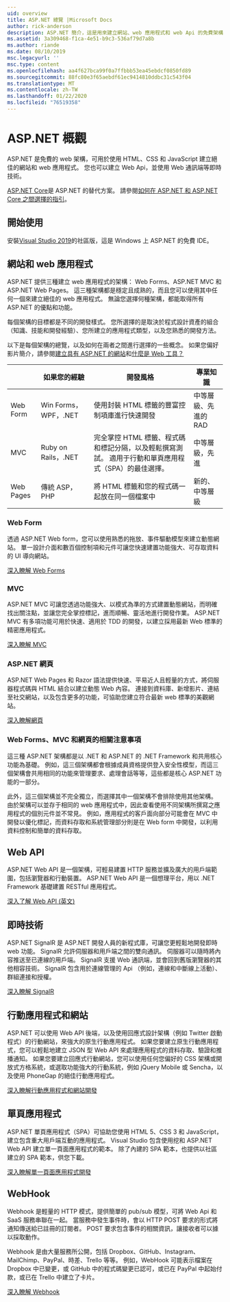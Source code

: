 ```yaml
---
uid: overview
title: ASP.NET 總覽 |Microsoft Docs
author: rick-anderson
description: ASP.NET 簡介，這是用來建立網站、web 應用程式和 web Api 的免費架構。
ms.assetid: 3a309468-f1ca-4e51-b9c3-536af79d7a8b
ms.author: riande
ms.date: 08/10/2019
msc.legacyurl: ''
msc.type: content
ms.openlocfilehash: aa4f627bca99f0a7ffbbb53ea45ebdcf0850fd89
ms.sourcegitcommit: 88fc80e3f65aebdf61ec9414810ddbc31c543f04
ms.translationtype: MT
ms.contentlocale: zh-TW
ms.lasthandoff: 01/22/2020
ms.locfileid: "76519358"
---
```

# <a name="aspnet-overview"></a>ASP.NET 概觀

ASP.NET 是免費的 web 架構，可用於使用 HTML、CSS 和 JavaScript 建立絕佳的網站和 web 應用程式。 您也可以建立 Web Api，並使用 Web 通訊端等即時技術。

[ASP.NET Core](https://docs.microsoft.com/aspnet/core/)是 ASP.NET 的替代方案。  請參閱[如何在 ASP.NET 和 ASP.NET Core 之間選擇的指引](https://docs.microsoft.com/aspnet/core/choose-aspnet-framework)。

## <a name="get-started"></a>開始使用

安裝[Visual Studio 2019](https://visualstudio.microsoft.com/downloads/?utm_medium=microsoft&utm_source=docs.microsoft.com&utm_campaign=button+cta&utm_content=download+vs2019)的社區版，這是 Windows 上 ASP.NET 的免費 IDE。

## <a name="websites-and-web-applications"></a>網站和 web 應用程式

 ASP.NET 提供三種建立 web 應用程式的架構： Web Forms、ASP.NET MVC 和 ASP.NET Web Pages。 這三種架構都是穩定且成熟的，而且您可以使用其中任何一個來建立絕佳的 web 應用程式。 無論您選擇何種架構，都能取得所有 ASP.NET 的優點和功能。

每個架構的目標都是不同的開發樣式。 您所選擇的是取決於程式設計資產的組合（知識、技能和開發經驗）、您所建立的應用程式類型，以及您熟悉的開發方法。

以下是每個架構的總覽，以及如何在兩者之間進行選擇的一些概念。 如果您偏好影片簡介，請參閱[建立具有 ASP.NET 的網站](https://channel9.msdn.com/Blogs/ASP-NET-Site-Videos/Making-Websites-with-ASPNET)和[什麼是 Web 工具？](https://channel9.msdn.com/Blogs/ASP-NET-Site-Videos/what-is-web-tools)

|   | 如果您的經驗 | 開發風格 | 專業知識 |
|-----------|----------------------|-----------------------------------------------------|----------------|
| Web Form | Win Forms，WPF，.NET | 使用封裝 HTML 標籤的豐富控制項庫進行快速開發 | 中等層級、先進的 RAD |
| MVC       | Ruby on Rails，.NET  | 完全掌控 HTML 標籤、程式碼和標記分隔，以及輕鬆撰寫測試。 適用于行動和單頁應用程式（SPA）的最佳選擇。 | 中等層級，先進 |
| Web Pages  | 傳統 ASP，PHP     | 將 HTML 標籤和您的程式碼一起放在同一個檔案中 | 新的、中等層級 |

### <a name="web-forms"></a>Web Form

透過 ASP.NET Web form，您可以使用熟悉的拖放、事件驅動模型來建立動態網站。 單一設計介面和數百個控制項和元件可讓您快速建置功能強大、可存取資料的 UI 導向網站。

[深入瞭解 Web Forms](web-forms/index.md)

### <a name="mvc"></a>MVC

ASP.NET MVC 可讓您透過功能強大、以模式為準的方式建置動態網站，而明確找出關注點，並讓您完全掌控標記，進而順暢、靈活地進行開發作業。 ASP.NET MVC 有多項功能可用於快速、適用於 TDD 的開發，以建立採用最新 Web 標準的精密應用程式。

[深入瞭解 MVC](mvc/index.md)

### <a name="aspnet-web-pages"></a>ASP.NET 網頁

ASP.NET Web Pages 和 Razor 語法提供快速、平易近人且輕量的方式，將伺服器程式碼與 HTML 結合以建立動態 Web 內容。 連接到資料庫、新增影片、連結至社交網站，以及包含更多的功能，可協助您建立符合最新 web 標準的美觀網站。

[深入瞭解網頁](web-pages/index.md)

### <a name="notes-about-web-forms-mvc-and-web-pages"></a>Web Forms、MVC 和網頁的相關注意事項

這三種 ASP.NET 架構都是以 .NET 和 ASP.NET 的 .NET Framework 和共用核心功能為基礎。 例如，這三個架構都會根據成員資格提供登入安全性模型，而這三個架構會共用相同的功能來管理要求、處理會話等等，這些都是核心 ASP.NET 功能的一部分。

此外，這三個架構並不完全獨立，而選擇其中一個架構不會排除使用其他架構。 由於架構可以並存于相同的 web 應用程式中，因此查看使用不同架構所撰寫之應用程式的個別元件並不常見。 例如，應用程式的客戶面向部分可能會在 MVC 中開發以優化標記，而資料存取和系統管理部分則是在 Web form 中開發，以利用資料控制和簡單的資料存取。

## <a name="web-apis"></a>Web API

ASP.NET Web API 是一個架構，可輕易建置 HTTP 服務並擴及廣大的用戶端範圍，包括瀏覽器和行動裝置。 ASP.NET Web API 是一個想理平台，用以 .NET Framework 基礎建置 RESTful 應用程式。

[深入了解 Web API (英文)](web-api/index.md)

<!-- Put first under Web API TOC:  Watch video (9 minutes) https://channel9.msdn.com/Blogs/ASP-NET-Site-Videos/services-and-aspnet -->

## <a name="real-time-technologies"></a>即時技術

ASP.NET SignalR 是 ASP.NET 開發人員的新程式庫，可讓您更輕鬆地開發即時 web 功能。 SignalR 允許伺服器和用戶端之間的雙向通訊。 伺服器可以隨時將內容推送至已連線的用戶端。 SignalR 支援 Web 通訊端，並會回到舊版瀏覽器的其他相容技術。 SignalR 包含用於連線管理的 Api （例如，連線和中斷線上活動）、群組連接和授權。

[深入瞭解 SignalR](signalr/index.md)

<!-- Put first under SignalR TOC:  Watch video (6 minutes) https://channel9.msdn.com/Blogs/ASP-NET-Site-Videos/signalr-and-the-real-time-web -->

## <a name="mobile-apps-and-sites"></a>行動應用程式和網站

ASP.NET 可以使用 Web API 後端，以及使用回應式設計架構（例如 Twitter 啟動程式）的行動網站，來強大的原生行動應用程式。 如果您要建立原生行動應用程式，您可以輕鬆地建立 JSON 型 Web API 來處理應用程式的資料存取、驗證和推播通知。 如果您要建立回應式行動網站，您可以使用任何您偏好的 CSS 架構或開放式方格系統，或選取功能強大的行動系統，例如 jQuery Mobile 或 Sencha，以及使用 PhoneGap 的絕佳行動應用程式。

[深入瞭解行動應用程式和網站開發](mobile/overview.md)

<!-- Put first under mobile TOC:  Watch video (11 minutes) https://channel9.msdn.com/Blogs/ASP-NET-Site-Videos/aspnet-and-mobile -->

## <a name="single-page-applications"></a>單頁應用程式

ASP.NET 單頁應用程式（SPA）可協助您使用 HTML 5、CSS 3 和 JavaScript，建立包含重大用戶端互動的應用程式。 Visual Studio 包含使用挖和 ASP.NET Web API 建立單一頁面應用程式的範本。 除了內建的 SPA 範本，也提供以社區建立的 SPA 範本，供您下載。

[深入瞭解單一頁面應用程式開發](single-page-application/index.md)

## <a name="webhooks"></a>WebHook

Webhook 是輕量的 HTTP 模式，提供簡單的 pub/sub 模型，可將 Web Api 和 SaaS 服務串聯在一起。 當服務中發生事件時，會以 HTTP POST 要求的形式將通知傳送給已註冊的訂閱者。 POST 要求包含事件的相關資訊，讓接收者可以據以採取動作。

Webhook 是由大量服務所公開，包括 Dropbox、GitHub、Instagram、MailChimp、PayPal、時差、Trello 等等。 例如，WebHook 可能表示檔案在 Dropbox 中已變更，或 GitHub 中的程式碼變更已認可，或已在 PayPal 中起始付款，或已在 Trello 中建立了卡片。

[深入瞭解 Webhook](webhooks/index.md)

<!--
Create Deployment TOC based on https://www.asp.net/aspnet/overview/deployment
Copy deployment content map to MVC, WebForms, Web Pages, Web API sections.
Copy Web Deployment in Enterprise from WebForms to MVC
Move under ASP.NET Best practices
    What not to do in ASP.NET, and what to do instead https://review.docs.microsoft.cus/aspnet/aspnet/overview/web-development-best-practices/what-not-to-do-in-aspnet-and-what-to-do-instead
    Async and await https://channel9.msdn.com/Blogs/ASP-NET-Site-Videos/async-and-await
    Building Real World Cloud Apps with Azure https://review.docs.microsoft.com/aspnet/aspnet/overview/developing-apps-with-windows-azure/building-real-world-cloud-apps-with-windows-azure/introduction
    Hands on Lab: Maintainable Azure Websites: Managing Change and Scale https://review.docs.microsoft.com/aspnet/aspnet/overview/developing-apps-with-windows-azure/maintainable-azure-websites-managing-change-and-scale

-->
